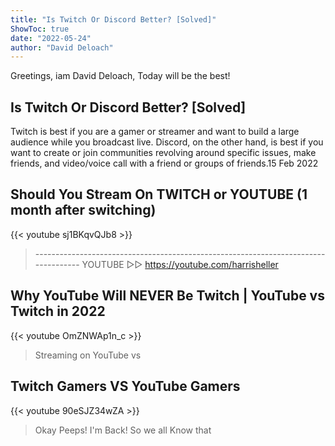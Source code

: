 ```yaml
---
title: "Is Twitch Or Discord Better? [Solved]"
ShowToc: true 
date: "2022-05-24"
author: "David Deloach" 
---
```


Greetings, iam David Deloach, Today will be the best!
## Is Twitch Or Discord Better? [Solved]
Twitch is best if you are a gamer or streamer and want to build a large audience while you broadcast live. Discord, on the other hand, is best if you want to create or join communities revolving around specific issues, make friends, and video/voice call with a friend or groups of friends.15 Feb 2022

## Should You Stream On TWITCH or YOUTUBE (1 month after switching)
{{< youtube sj1BKqvQJb8 >}}
>----------------------------------------------------------------------------------- YOUTUBE ▻▻ https://youtube.com/harrisheller 

## Why YouTube Will NEVER Be Twitch | YouTube vs Twitch in 2022
{{< youtube OmZNWAp1n_c >}}
>Streaming on YouTube vs 

## Twitch Gamers VS YouTube Gamers
{{< youtube 90eSJZ34wZA >}}
>Okay Peeps! I'm Back! So we all Know that 

